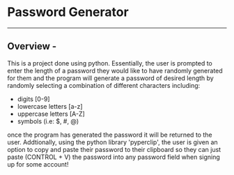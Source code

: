 # Password Generator 

- - - - 

## Overview - 

This is a project done using python. Essentially, the user is prompted to enter the length of a password they would like to have randomly generated for them and the program will generate a password of desired length by randomly selecting a combination of different characters including:

- digits [0-9]
- lowercase letters [a-z]
- uppercase letters [A-Z]
- symbols (i.e: $, #, @) 

once the program has generated the password it will be returned to the user. Addtionally, using the python library 'pyperclip', the user is given an option to 
copy and paste their password to their clipboard so they can just paste (CONTROL + V) the password into any password field when signing up for some account! 

